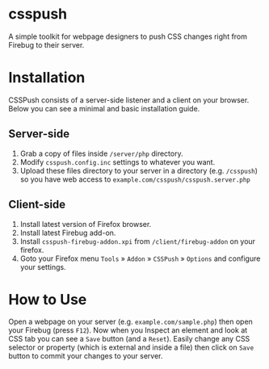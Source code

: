 csspush
=======

A simple toolkit for webpage designers to push CSS changes right from Firebug to their server.

Installation
=======
CSSPush consists of a server-side listener and a client on your browser. Below you can see a minimal and basic installation guide.

Server-side
-------
  1. Grab a copy of files inside `/server/php` directory.
  2. Modify `csspush.config.inc` settings to whatever you want.
  3. Upload these files directory to your server in a directory (e.g. `/csspush`)
     so you have web access to `example.com/csspush/csspush.server.php`

Client-side
-------
  1. Install latest version of Firefox browser.
  2. Install latest Firebug add-on.
  3. Install `csspush-firebug-addon.xpi` from `/client/firebug-addon` on your firefox.
  4. Goto your Firefox menu `Tools` » `Addon` » `CSSPush` » `Options` and configure your settings.

How to Use
=======
 Open a webpage on your server (e.g. `example.com/sample.php`) then open your Firebug (press `F12`).
 Now when you Inspect an element and look at CSS tab you can see a `Save` button (and a `Reset`).
 Easily change any CSS selector or property (which is external and inside a file) then click on `Save` button
 to commit your changes to your server.

